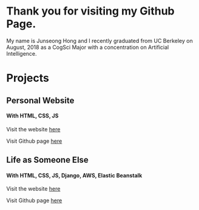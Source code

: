 # Thank you for visiting my Github Page.
My name is Junseong Hong and I recently graduated from UC Berkeley on August, 2018 as a CogSci Major with a concentration on Artificial Intelligence.

# Projects

## Personal Website
#### With HTML, CSS, JS
Visit the website [here](https://jakehong0521.github.io)

Visit Github page [here](https://github.com/jakehong0521/jakehong0521.github.io)

## Life as Someone Else
#### With HTML, CSS, JS, Django, AWS, Elastic Beanstalk 
Visit the website [here](http://django-env.cmi95gspuf.us-west-1.elasticbeanstalk.com/las/)

Visit Github page [here](https://github.com/jakehong0521/las)